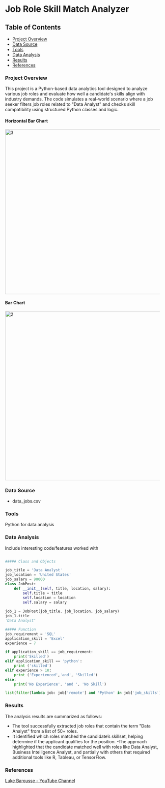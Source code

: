 #  Job Role Skill Match Analyzer

## Table of Contents
- [Project Overview](#project-overview)
- [Data Source](#data-source)
- [Tools](#tools)
- [Data Analysis](#data-analysis)
- [Results](#results)
- [References](#references)

### Project Overview
This project is a Python-based data analytics tool designed to analyze various job roles and evaluate how well a candidate's skills align with industry demands. 
The code simulates a real-world scenario where a job seeker filters job roles related to "Data Analyst" and checks skill compatibility using structured Python classes and logic.

#### Horizontal Bar Chart
<img width="1180" height="536" alt="3" src="https://github.com/user-attachments/assets/5ea78c00-1b83-461f-ae17-2c2c04a441da" />


#### Bar Chart
<img width="1039" height="550" alt="2" src="https://github.com/user-attachments/assets/5403006a-b356-45dc-9fbd-870e8363eee7" />



### Data Source
- data_jobs.csv

### Tools
Python for data analysis


### Data Analysis
Include interesting code/features worked with
```python

##### Class and Objects 

job_title = 'Data Analyst'
job_location = 'United States'
job_salary = 90000
class JobPost:
    def __init__(self, title, location, salary):
        self.title = title
        self.location = location
        self.salary = salary
    
job_1 = JobPost(job_title, job_location, job_salary)
job_1.title
'Data Analyst'

##### Function
job_requirement = 'SQL'
application_skill = 'Excel'
experience = 7

if application_skill == job_requirement:
    print('Skilled')
elif application_skill == 'python':
    print ('skilled')
elif experience > 10:
    print ('Experienced','and', 'Skilled')
else:
    print('No Experience', 'and ', 'No Skill')

list(filter(lambda job: job['remote'] and 'Python' in job['job_skills'], jobs_data))
```

### Results
The analysis results are summarized as follows:
- The tool successfully extracted job roles that contain the term "Data Analyst" from a list of 50+ roles.
- It identified which roles matched the candidate’s skillset, helping determine if the applicant qualifies for the position.
-The approach highlighted that the candidate matched well with roles like Data Analyst, Business Intelligence Analyst,
  and partially with others that required additional tools like R, Tableau, or TensorFlow.

### References
[Luke Barousse - YouTube Channel](https://www.youtube.com/watch?v=wUSDVGivd-8&list=PL9PrwgRNlv62OiqVlASto1N4cAQRg60dr&index=19&pp=gAQBiAQB)
